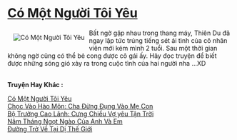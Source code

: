 <a href="https://utruyen.com/truyen/co-mot-nguoi-toi-yeu/19575/" title="Có Một Người Tôi Yêu"><h1>Có Một Người Tôi Yêu</h1></a><div style="display:table"><img align="right" style="float: left; padding: 10px;" src="https://utruyen.com/images/story/200x260/co-mot-nguoi-toi-yeu.jpg" alt="Có Một Người Tôi Yêu">Bất ngờ gặp nhau trong thang máy, Thiên Du đã ngay lập tức trúng tiếng sét ái tình của cô nhân viên mới kém mình 2 tuổi. Sau một thời gian không ngờ cũng có thể bẻ cong được cô gái ấy. Hãy đọc truyện để biết được những sóng gió xảy ra trong cuộc tình của hai người nha ...XD</div><p><br><b>Truyện Hay Khác :</b></p><a href="https://utruyen.com/truyen/co-mot-nguoi-toi-yeu/19575/" alt="Có Một Người Tôi Yêu">Có Một Người Tôi Yêu</a><br/><a href="https://utruyen.com/truyen/choc-vao-hao-mon-cha-dung-dung-vao-me-con/17324/" alt="Chọc Vào Hào Môn: Cha Đừng Đụng Vào Mẹ Con">Chọc Vào Hào Môn: Cha Đừng Đụng Vào Mẹ Con</a><br/><a href="https://github.com/quanluxury/ngontinh_top100/tree/master/19070" alt="Bộ Trưởng Cao Lãnh: Cưng Chiều Vợ yêu Tận Trời">Bộ Trưởng Cao Lãnh: Cưng Chiều Vợ yêu Tận Trời</a><br/><a href="https://github.com/quanluxury/ngontinh_top100/tree/master/19008" alt="Năm Tháng Ngọt Ngào Của Anh Và Em">Năm Tháng Ngọt Ngào Của Anh Và Em</a><br/><a href="https://www.google.kr/url?q=https%3A%2F%2Futruyen.com%2Ftruyen%2Fduong-tro-ve-tai-di-the-gioi%2F17564%2F" alt="Đường Trở Về Tại Dị Thế Giới">Đường Trở Về Tại Dị Thế Giới</a><br/>